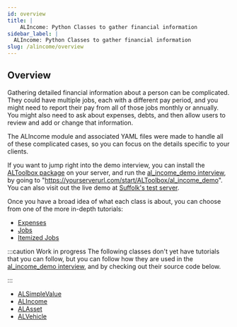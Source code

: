 ```yaml
---
id: overview
title: |
    ALIncome: Python Classes to gather financial information
sidebar_label: |
  ALIncome: Python Classes to gather financial information
slug: /alincome/overview
---
```


## Overview

Gathering detailed financial information about a person can be complicated. They could have
multiple jobs, each with a different pay period, and you might need to report their pay
from all of those jobs monthly or annually. You might also need to ask about expenses,
debts, and then allow users to review and add or change that information.

The ALIncome module and associated YAML files were made to handle all of these complicated
cases, so you can focus on the details specific to your clients.

If you want to jump right into the demo interview, you can install
the [ALToolbox package](https://github.com/SuffolkLITLab/docassemble-ALTolbox)
on your server, and run the [al_income_demo interview](https://github.com/SuffolkLITLab/docassemble-ALToolbox/blob/main/docassemble/ALToolbox/data/questions/al_income_demo.yml), by going to "https://yourserverurl.com/start/ALToolbox/al_income_demo". You can also visit out the live demo at [Suffolk's test server](https://apps-test.suffolklitlab.org/start/ALToolbox/al_income_demo).

Once you have a broad idea of what each class is about, you can choose from one of the more in-depth tutorials:

* [Expenses](expenses.md)
* [Jobs](jobs.md)
* [Itemized Jobs](itemizedjobs.md)

:::caution Work in progress
The following classes don't yet have tutorials that you can follow, but you can follow
how they are used in the [al_income_demo interview](https://github.com/SuffolkLITLab/docassemble-ALToolbox/blobl/main/docassemble/ALToolbox/data/questions/al_income_demo.yml), and by checking out their source code below.

:::

* [ALSimpleValue](https://github.com/SuffolkLITLab/docassemble-ALToolbox/blob/main/docassemble/ALToolbox/al_income.py#L712)
* [ALIncome](https://github.com/SuffolkLITLab/docassemble-ALToolbox/blob/main/docassemble/ALToolbox/al_income.py#L152)
* [ALAsset](https://github.com/SuffolkLITLab/docassemble-ALToolbox/blob/main/docassemble/ALToolbox/al_income.py#L558)
* [ALVehicle](https://github.com/SuffolkLITLab/docassemble-ALToolbox/blob/main/docassemble/ALToolbox/al_income.py#L672)
